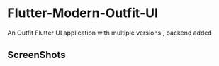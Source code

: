 # Flutter-Modern-Outfit-UI

An Outfit Flutter UI application with multiple versions , backend added  

## ScreenShots





